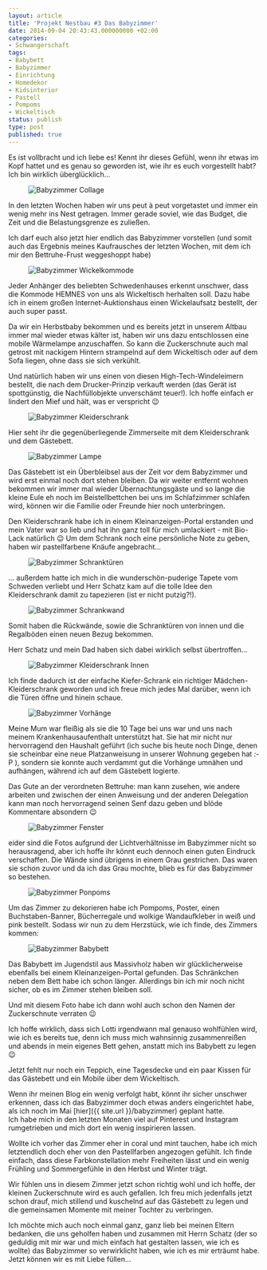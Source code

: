 ```yaml
---
layout: article
title: 'Projekt Nestbau #3 Das Babyzimmer'
date: 2014-09-04 20:43:43.000000000 +02:00
categories:
- Schwangerschaft
tags:
- Babybett
- Babyzimmer
- Einrichtung
- Homedekor
- Kidsinterior
- Pastell
- Pompoms
- Wickeltisch
status: publish
type: post
published: true
---
```

Es ist vollbracht und ich liebe es! Kennt ihr dieses Gefühl, wenn ihr etwas im Kopf hattet und es genau so geworden ist, wie ihr es euch vorgestellt habt? Ich bin wirklich überglücklich...

<figure>
	<img src="{{ site.url }}/images/babyzimmercollage.png" alt="Babyzimmer Collage" />
</figure>

In den letzten Wochen haben wir uns peut à peut vorgetastet und immer ein wenig mehr ins Nest getragen. Immer gerade soviel, wie das Budget, die Zeit und die Belastungsgrenze es zuließen.

Ich darf euch also jetzt hier endlich das Babyzimmer vorstellen (und somit auch das Ergebnis meines Kaufrausches der letzten Wochen, mit dem ich mir den Bettruhe-Frust weggeshoppt habe)

<figure>
	<img src="{{ site.url }}/images/babyzimmerwickelkommode.png" alt="Babyzimmer Wickelkommode" />
</figure>

Jeder Anhänger des beliebten Schwedenhauses erkennt unschwer, dass die Kommode HEMNES von uns als Wickeltisch herhalten soll. Dazu habe ich in einem großen Internet-Auktionshaus einen Wickelaufsatz bestellt, der auch super passt.

Da wir ein Herbstbaby bekommen und es bereits jetzt in unserem Altbau immer mal wieder etwas kälter ist, haben wir uns dazu entschlossen eine mobile Wärmelampe anzuschaffen. So kann die Zuckerschnute auch mal getrost mit nackigem Hintern strampelnd auf dem Wickeltisch oder auf dem Sofa liegen, ohne dass sie sich verkühlt.

Und natürlich haben wir uns einen von diesen High-Tech-Windeleimern bestellt, die nach dem Drucker-Prinzip verkauft werden (das Gerät ist spottgünstig, die Nachfüllobjekte unverschämt teuer!). Ich hoffe einfach er lindert den Mief und hält, was er verspricht :wink:

<figure>
	<img src="{{ site.url }}/images/babyzimmerkleiderschrank.png" alt="Babyzimmer Kleiderschrank" />
</figure>

Hier seht ihr die gegenüberliegende Zimmerseite mit dem Kleiderschrank und dem Gästebett.

<figure>
	<img src="{{ site.url }}/images/babyzimmerlampe.png" alt="Babyzimmer Lampe" />
</figure>

Das Gästebett ist ein Überbleibsel aus der Zeit vor dem Babyzimmer und wird erst einmal noch dort stehen bleiben. Da wir weiter entfernt wohnen bekommen wir immer mal wieder Übernachtungsgäste und so lange die kleine Eule eh noch im Beistellbettchen bei uns im Schlafzimmer schlafen wird, können wir die Familie oder Freunde hier noch unterbringen.

Den Kleiderschrank habe ich in einem Kleinanzeigen-Portal erstanden und mein Vater war so lieb und hat ihn ganz toll für mich umlackiert - mit Bio-Lack natürlich :wink: Um dem Schrank noch eine persönliche Note zu geben, haben wir pastellfarbene Knäufe angebracht...

<figure>
	<img src="{{ site.url }}/images/babyzimmerschranktc3bcren.png" alt="Babyzimmer Schranktüren" />
</figure>

... außerdem hatte ich mich in die wunderschön-puderige Tapete vom Schweden verliebt und Herr Schatz kam auf die tolle Idee den Kleiderschrank damit zu tapezieren (ist er nicht putzig?!).


<figure>
	<img src="{{ site.url }}/images/babyzimmerschrankwand.png" alt="Babyzimmer Schrankwand" />
</figure>

Somit haben die Rückwände, sowie die Schranktüren von innen und die Regalböden einen neuen Bezug bekommen.

Herr Schatz und mein Dad haben sich dabei wirklich selbst übertroffen...

<figure>
	<img src="{{ site.url }}/images/babyzimmerkleiderschrankinnen.png" alt="Babyzimmer Kleiderschrank Innen" />
</figure>

Ich finde dadurch ist der einfache Kiefer-Schrank ein richtiger Mädchen-Kleiderschrank geworden und ich freue mich jedes Mal darüber, wenn ich die Türen öffne und hinein schaue.

<figure>
	<img src="{{ site.url }}/images/babyzimmervorhc3a4nge.png" alt="Babyzimmer Vorhänge" />
</figure>

Meine Mum war fleißig als sie die 10 Tage bei uns war und uns nach meinem Krankenhausaufenthalt unterstützt hat. Sie hat mir nicht nur hervorragend den Haushalt geführt (ich suche bis heute noch Dinge, denen sie scheinbar eine neue Platzanweisung in unserer Wohnung gegeben hat :-P ), sondern sie konnte auch verdammt gut die Vorhänge umnähen und aufhängen, während ich auf dem Gästebett logierte.

Das Gute an der verordneten Bettruhe: man kann zusehen, wie andere arbeiten und zwischen der einen Anweisung und der anderen Delegation kann man noch hervorragend seinen Senf dazu geben und blöde Kommentare absondern :wink:

<figure>
	<img src="{{ site.url }}/images/babyzimmerfenster.png" alt="Babyzimmer Fenster" />
</figure>

eider sind die Fotos aufgrund der Lichtverhältnisse im Babyzimmer nicht so herausragend, aber ich hoffe ihr könnt euch dennoch einen guten Eindruck verschaffen. Die Wände sind übrigens in einem Grau gestrichen. Das waren sie schon zuvor und da ich das Grau mochte, blieb es für das Babyzimmer so bestehen.

<figure>
	<img src="{{ site.url }}/images/babyzimmerponpoms.png" alt="Babyzimmer Ponpoms" />
</figure>

Um das Zimmer zu dekorieren habe ich Pompoms, Poster, einen Buchstaben-Banner, Bücherregale und wolkige Wandaufkleber in weiß und pink bestellt. Sodass wir nun zu dem Herzstück, wie ich finde, des Zimmers kommen:

<figure>
	<img src="{{ site.url }}/images/babyzimmerbabybett.png" alt="Babyzimmer Babybett" />
</figure>

Das Babybett im Jugendstil aus Massivholz haben wir glücklicherweise ebenfalls bei einem Kleinanzeigen-Portal gefunden. Das Schränkchen neben dem Bett habe ich schon länger. Allerdings bin ich mir noch nicht sicher, ob es im Zimmer stehen bleiben soll.

Und mit diesem Foto habe ich dann wohl auch schon den Namen der Zuckerschnute verraten :wink:

Ich hoffe wirklich, dass sich Lotti irgendwann mal genauso wohlfühlen wird, wie ich es bereits tue, denn ich muss mich wahnsinnig zusammenreißen und abends in mein eigenes Bett gehen, anstatt mich ins Babybett zu legen :wink:

Jetzt fehlt nur noch ein Teppich, eine Tagesdecke und ein paar Kissen für das Gästebett und ein Mobile über dem Wickeltisch.

Wenn ihr meinen Blog ein wenig verfolgt habt, könnt ihr sicher unschwer erkennen, dass ich das Babyzimmer doch etwas anders eingerichtet habe, als ich noch im Mai [hier]({{ site.url }}/babyzimmer) geplant hatte.  
Ich habe mich in den letzten Monaten viel auf Pinterest und Instagram rumgetrieben und mich dort ein wenig inspirieren lassen.

Wollte ich vorher das Zimmer eher in coral und mint tauchen, habe ich mich letztendlich doch eher von den Pastellfarben angezogen gefühlt. Ich finde einfach, dass diese Farbkonstellation mehr Freiheiten lässt und ein wenig Frühling und Sommergefühle in den Herbst und Winter trägt.

Wir fühlen uns in diesem Zimmer jetzt schon richtig wohl und ich hoffe, der kleinen Zuckerschnute wird es auch gefallen. Ich freu mich jedenfalls jetzt schon drauf, mich stillend und kuschelnd auf das Gästebett zu legen und die gemeinsamen Momente mit meiner Tochter zu verbringen.

Ich möchte mich auch noch einmal ganz, ganz lieb bei meinen Eltern bedanken, die uns geholfen haben und zusammen mit Herrn Schatz (der so geduldig mit mir war und mich einfach hat gestalten lassen, wie ich es wollte) das Babyzimmer so verwirklicht haben, wie ich es mir erträumt habe. Jetzt können wir es mit Liebe füllen...



